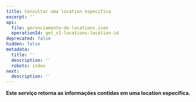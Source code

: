 ```yaml
---
title: Consultar uma location específica
excerpt: ''
api:
  file: gerenciamento-de-locations.json
  operationId: get_v1-locations-location-id
deprecated: false
hidden: false
metadata:
  title: ''
  description: ''
  robots: index
next:
  description: ''
---
```

**Este serviço retorna as informações contidas em uma location específica.**
